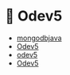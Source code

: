 # 📕 Odev5

<!--Index-->

- [mongodbjava](mongodbjava.rar)
- [Odev5](Odev5.docx)
- [odev5](odev5.java)
- [Odev5](Odev5.pdf)

<!--Index-->
